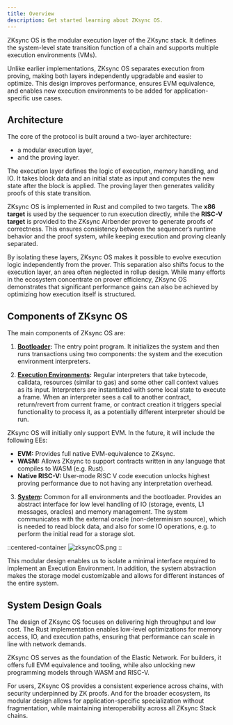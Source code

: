 ```yaml
---
title: Overview
description: Get started learning about ZKsync OS.
---
```


ZKsync OS is the modular execution layer of the ZKsync stack. It defines the system-level state transition function of a chain
and supports multiple execution environments (VMs).

Unlike earlier implementations, ZKsync OS separates execution from proving,
making both layers independently upgradable and easier to optimize. This design improves performance, ensures EVM equivalence, and enables
new execution environments to be added for application-specific use cases.

## Architecture

The core of the protocol is built around a two-layer architecture:

- a modular execution layer,
- and the proving layer.

The execution layer defines the logic of execution, memory handling, and IO. It takes block data and an initial state as input
and computes the new state after the block is applied. The proving layer then generates validity proofs of this state transition.

ZKsync OS is implemented in Rust and compiled to two targets. The **x86 target** is used by the sequencer to run execution directly,
while the **RISC-V target** is provided to the ZKsync Airbender prover to generate proofs of correctness. This ensures consistency between
the sequencer’s runtime behavior and the proof system, while keeping execution and proving cleanly separated.

By isolating these layers, ZKsync OS makes it possible to evolve execution logic independently from the prover.
This separation also shifts focus to the execution layer, an area often neglected in rollup design. While many efforts
in the ecosystem concentrate on prover efficiency, ZKsync OS demonstrates that significant performance gains can also be
achieved by optimizing how execution itself is structured.

## Components of ZKsync OS

The main components of ZKsync OS are:

1. **[Bootloader](/zksync-protocol/zksyncos/bootloader):** The entry point program. It initializes the system and then runs transactions using two
components: the system and the execution environment interpreters.

2. **[Execution Environments](/zksync-protocol/zksyncos/execution-environment):** Regular interpreters that take bytecode,
calldata, resources (similar to gas) and some other call context values as its input. Interpreters are instantiated with some local state to execute
a frame. When an interpreter sees a call to another contract, return/revert from current frame, or contract
creation it triggers special functionality to process it, as a potentially different interpreter should be run.

ZKsync OS will initially only support EVM.
In the future, it will include the following EEs:

- **EVM:** Provides full native EVM-equivalence to ZKsync.
- **WASM:** Allows ZKsync to support contracts written in any language that compiles to WASM (e.g. Rust).
- **Native RISC-V:** User-mode RISC V code execution unlocks highest proving performance due to not having any interpretation overhead.

<!-- markdownlint-disable -->
3. **[System](/zksync-protocol/zksyncos/system):** Common for all environments and the bootloader. Provides an abstract interface for low level
handling of IO (storage, events, L1 messages, oracles) and memory management. The system communicates with the
external oracle (non-determinism source), which is needed to read block data, and also for some IO operations,
e.g. to perform the initial read for a storage slot.

::centered-container
![zksyncOS.png](/images/zksyncos-airbender/zksyncOS.png)
::

This modular design enables us to isolate a minimal interface required to implement an Execution Environment.
In addition, the system abstraction makes the storage model customizable and allows for different instances of the entire system.

## System Design Goals

The design of ZKsync OS focuses on delivering high throughput and low cost.
The Rust implementation enables low-level optimizations for memory access,
IO, and execution paths, ensuring that performance can scale in line with network demands.

ZKsync OS serves as the foundation of the Elastic Network. For builders, it offers full EVM equivalence and tooling,
while also unlocking new programming models through WASM and RISC-V.

For users, ZKsync OS provides a consistent experience across chains, with security underpinned by ZK proofs.
And for the broader ecosystem, its modular design allows for application-specific specialization without fragmentation,
while maintaining interoperability across all ZKsync Stack chains.
